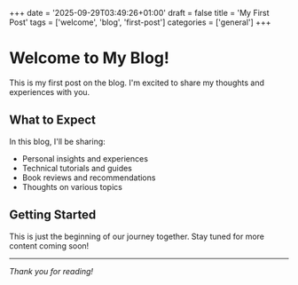 +++
date = '2025-09-29T03:49:26+01:00'
draft = false
title = 'My First Post'
tags = ['welcome', 'blog', 'first-post']
categories = ['general']
+++

# Welcome to My Blog!

This is my first post on the blog. I'm excited to share my thoughts and experiences with you.

## What to Expect

In this blog, I'll be sharing:
- Personal insights and experiences
- Technical tutorials and guides
- Book reviews and recommendations
- Thoughts on various topics

## Getting Started

This is just the beginning of our journey together. Stay tuned for more content coming soon!

---

*Thank you for reading!*

